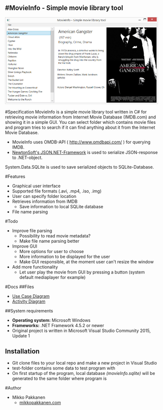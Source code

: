 #MovieInfo - Simple movie library tool
------------------------
![MovieInfo Main View](doc/movieInfo.jpg)


#Specification
MovieInfo is a simple movie library tool written in C# for retrieving movie information from
Internet Movie Database (IMDB.com) and showing it in a simple GUI. You can select folder which contains movie files and program tries to search if it can find anything about it from the Internet Movie Database.

* MovieInfo uses OMDB-API ( http://www.omdbapi.com/ ) for querying IMDB.
* [NewtonSoft's JSON.NET-Framework](http://www.newtonsoft.com/json) is used to serialize JSON-response to .NET-object.

System.Data.SQLite is used to save serialized objects to SQLite-Database.

#Features
* Graphical user interface
* Supported file formats (.avi, .mp4, .iso, .img)
* User can specify folder location
* Retrieves information from IMDB
  * Save information to local SQLite database
* File name parsing

#Todo
* Improve file parsing
  * Possibility to read movie metadata?
  * Make file name parsing better
* Improve GUI
  * More options for user to choose
  * More information to be displayed for the user
  * Make GUI responsible, at the moment user can't resize the window
* Add more functionality
  * Let user play the movie from GUI by pressing a button (system default mediaplayer for example)

#Docs
##Files
* [Use Case Diagram](doc/useCaseDiagram.JPG)
* [Activity Diagram](doc/activityDiagram.jpg)

##System requirements
* **Operating system:** Microsoft Windows
* **Frameworks:** .NET Framework 4.5.2 or newer
* Original project is written in Microsoft Visual Studio Community 2015, Update 1

## Installation
* Git clone files to your local repo and make a new project in Visual Studio
* test-folder contains some data to test program with
* On first startup of the program, local database *(movieInfo.sqlite)* will be generated to the same folder where program is

#Author
* Mikko Pakkanen
  * [mikkopakkanen.com](http://mikkopakkanen.com)
